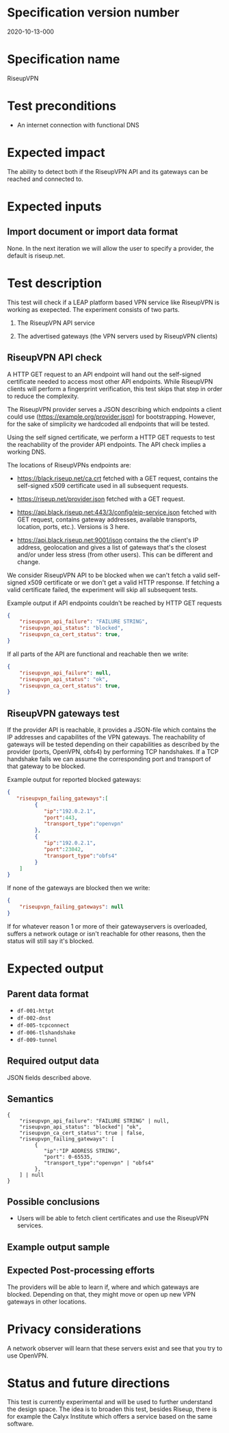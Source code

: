 # Specification version number

2020-10-13-000

# Specification name

RiseupVPN

# Test preconditions

* An internet connection with functional DNS

# Expected impact

The ability to detect both if the RiseupVPN API and its gateways can be reached and connected to.

# Expected inputs

## Import document or import data format

None. In the next iteration we will allow the user to specify a provider, the default is riseup.net.

# Test description

This test will check if a LEAP platform based VPN service like RiseupVPN is working as exepected. The experiment consists of two parts.

1. The RiseupVPN API service

2. The advertised gateways (the VPN servers used by RiseupVPN clients)

## RiseupVPN API check

A HTTP GET request to an API endpoint will hand out the self-signed certificate needed to access most other API endpoints. While RiseupVPN clients will perform a fingerprint verification, this test skips that step in order to reduce the complexity.

The RiseupVPN provider serves a JSON describing which endpoints a client could use (https://example.org/provider.json) for bootstrapping. However, for the sake of simplicity we hardcoded all endpoints that will be tested.

Using the self signed certificate, we perform a HTTP GET requests to test the reachability of the provider API endpoints. The API check implies a working DNS.

The locations of RiseupVPNs endpoints are:

* https://black.riseup.net/ca.crt fetched with a GET request, contains the self-signed x509 certificate used in all subsequent requests.

* https://riseup.net/provider.json fetched with a GET request.

* https://api.black.riseup.net:443/3/config/eip-service.json fetched with GET request, contains gateway addresses, available transports, location, ports, etc.). Versions is 3 here.

* https://api.black.riseup.net:9001/json contains the the client's IP address, geolocation and gives a list of gateways that's the closest and/or under less stress (from other users). This can be different and change.

We consider RiseupVPN API to be blocked when we can't fetch a valid self-signed x509 certificate or we don't get a valid HTTP response. If fetching a valid certificate failed, the experiment will skip all subsequent tests.

Example output if API endpoints couldn't be reached by HTTP GET requests

```json
{
    "riseupvpn_api_failure": "FAILURE STRING",
    "riseupvpn_api_status": "blocked",
    "riseupvpn_ca_cert_status": true,
}
```

If all parts of the API are functional and reachable then we write:

```json
{
    "riseupvpn_api_failure": null,
    "riseupvpn_api_status": "ok",
    "riseupvpn_ca_cert_status": true,
}
```

## RiseupVPN gateways test

If the provider API is reachable, it provides a JSON-file which contains the IP addresses and capabilites of the VPN gateways. The reachability of gateways will be tested depending on their capabilities as described by the provider (ports, OpenVPN, obfs4) by performing TCP handshakes. If a TCP handshake fails we can assume the corresponding port and transport of that gateway to be blocked.

Example output for reported blocked gateways:

```json
{
   "riseupvpn_failing_gateways":[
         {
            "ip":"192.0.2.1",
            "port":443,
            "transport_type":"openvpn"
         },
         {
            "ip":"192.0.2.1",
            "port":23042,
            "transport_type":"obfs4"
         }
    ]
}
```

If none of the gateways are blocked then we write:

```json
{
    "riseupvpn_failing_gateways": null
}
```

If for whatever reason 1 or more of their gatewayservers is overloaded, suffers a network outage or isn't reachable for other reasons, then the status will still say it's blocked.

# Expected output

## Parent data format

* `df-001-httpt`
* `df-002-dnst`
* `df-005-tcpconnect`
* `df-006-tlshandshake`
* `df-009-tunnel`

## Required output data

JSON fields described above.

## Semantics


```
{
    "riseupvpn_api_failure": "FAILURE STRING" | null,
    "riseupvpn_api_status": "blocked"| "ok",
    "riseupvpn_ca_cert_status": true | false,
    "riseupvpn_failing_gateways": [
         {
            "ip":"IP ADDRESS STRING",
            "port": 0-65535,
            "transport_type":"openvpn" | "obfs4"
         },
    ] | null
}
```

## Possible conclusions

* Users will be able to fetch client certificates and use the RiseupVPN services.

## Example output sample

## Expected Post-processing efforts

The providers will be able to learn if, where and which gateways are blocked. Depending on that, they might move or open up new VPN gateways in other locations.

# Privacy considerations

A network observer will learn that these servers exist and see that you try to use OpenVPN.

# Status and future directions

This test is currently experimental and will be used to further understand the design space. The idea is to broaden this test, besides Riseup, there is for example the Calyx Institute which offers a service based on the same software.
